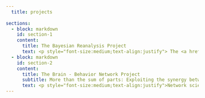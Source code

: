 ```yaml
---
  title: projects
 
sections:
  - block: markdown
    id: section-1
    content:
      title: The Bayesian Reanalysis Project
      text: <p style="font-size:medium;text-align:justify"> The <a href="https://bayesiangraphicalmodeling.com/re-analysis/">Bayesian Re-analysis  Project</a> aims to assess the robustness of psychological networks. To achieve this goal, the project collects the data used in published cross-sectional network analyses and reanalyzes each dataset using standardized frequentist and Bayesian procedures. How robust are frequentist network results? What are the patterns in the structure of psychological networks? On the one hand, the project aims to demonstrate the advantages of the Bayesian approach to network analysis, and on the other hand, it aims to answer the field's burning questions about the structure of psychological networks. </p>
  - block: markdown
    id: section-2
    content:
      title: The Brain - Behavior Network Project 
      subtitle: More than the sum of parts: Exploiting the synergy between psychological and brain networks
      text: <p style="font-size:medium;text-align:justify">Network science has provided many insights into brain and behavioral function, but mostly in parallel. The Brain-Behavior Network Project aims to improve our understanding of brain-behavior interactions by integrating brain and behavioral networks. To achieve this goal, we use a Bayesian hierarchical approach that models the connection between graphical models using random graphs. This allows us to bridge the gap between idiographic (individual) and cross-sectional networks and to integrate brain and behavioral networks. We validate our model in a large ADHD cohort. The project is led by Assistant Professor <a href = "https://bayesiangraphicalmodeling.com/author/maarten-marsman/">Maarten Marsman</a>, Assistant Professor Anouk Schrantee, and Postdoctoral Researcher Tessa Blanken.</p>
---
```

  
